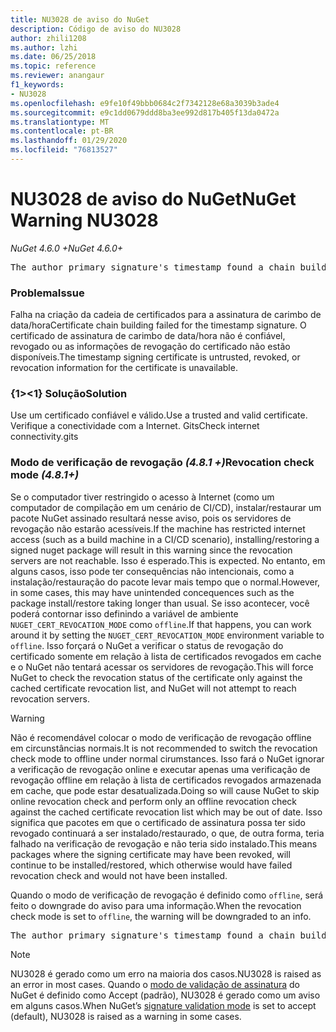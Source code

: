 ```yaml
---
title: NU3028 de aviso do NuGet
description: Código de aviso do NU3028
author: zhili1208
ms.author: lzhi
ms.date: 06/25/2018
ms.topic: reference
ms.reviewer: anangaur
f1_keywords:
- NU3028
ms.openlocfilehash: e9fe10f49bbb0684c2f7342128e68a3039b3ade4
ms.sourcegitcommit: e9c1dd0679ddd8ba3ee992d817b405f13da0472a
ms.translationtype: MT
ms.contentlocale: pt-BR
ms.lasthandoff: 01/29/2020
ms.locfileid: "76813527"
---
```

# <a name="nuget-warning-nu3028"></a><span data-ttu-id="fe8af-103">NU3028 de aviso do NuGet</span><span class="sxs-lookup"><span data-stu-id="fe8af-103">NuGet Warning NU3028</span></span>

<span data-ttu-id="fe8af-104">*NuGet 4.6.0 +*</span><span class="sxs-lookup"><span data-stu-id="fe8af-104">*NuGet 4.6.0+*</span></span>

<pre>The author primary signature's timestamp found a chain building issue: The revocation function was unable to check revocation because the revocation server could not be reached. For more information, visit https://aka.ms/certificateRevocationMode</pre>

### <a name="issue"></a><span data-ttu-id="fe8af-105">Problema</span><span class="sxs-lookup"><span data-stu-id="fe8af-105">Issue</span></span>
<span data-ttu-id="fe8af-106">Falha na criação da cadeia de certificados para a assinatura de carimbo de data/hora</span><span class="sxs-lookup"><span data-stu-id="fe8af-106">Certificate chain building failed for the timestamp signature.</span></span> <span data-ttu-id="fe8af-107">O certificado de assinatura de carimbo de data/hora não é confiável, revogado ou as informações de revogação do certificado não estão disponíveis.</span><span class="sxs-lookup"><span data-stu-id="fe8af-107">The timestamp signing certificate is untrusted, revoked, or revocation information for the certificate is unavailable.</span></span>

### <a name="solution"></a><span data-ttu-id="fe8af-108">{1&gt;&lt;1} Solução</span><span class="sxs-lookup"><span data-stu-id="fe8af-108">Solution</span></span>
<span data-ttu-id="fe8af-109">Use um certificado confiável e válido.</span><span class="sxs-lookup"><span data-stu-id="fe8af-109">Use a trusted and valid certificate.</span></span> <span data-ttu-id="fe8af-110">Verifique a conectividade com a Internet. Gits</span><span class="sxs-lookup"><span data-stu-id="fe8af-110">Check internet connectivity.gits</span></span>

### <a name="revocation-check-mode-481"></a><span data-ttu-id="fe8af-111">Modo de verificação de revogação *(4.8.1 +)*</span><span class="sxs-lookup"><span data-stu-id="fe8af-111">Revocation check mode *(4.8.1+)*</span></span>
<span data-ttu-id="fe8af-112">Se o computador tiver restringido o acesso à Internet (como um computador de compilação em um cenário de CI/CD), instalar/restaurar um pacote NuGet assinado resultará nesse aviso, pois os servidores de revogação não estarão acessíveis.</span><span class="sxs-lookup"><span data-stu-id="fe8af-112">If the machine has restricted internet access (such as a build machine in a CI/CD scenario), installing/restoring a signed nuget package will result in this warning since the revocation servers are not reachable.</span></span> <span data-ttu-id="fe8af-113">Isso é esperado.</span><span class="sxs-lookup"><span data-stu-id="fe8af-113">This is expected.</span></span>
<span data-ttu-id="fe8af-114">No entanto, em alguns casos, isso pode ter consequências não intencionais, como a instalação/restauração do pacote levar mais tempo que o normal.</span><span class="sxs-lookup"><span data-stu-id="fe8af-114">However, in some cases, this may have unintended concequences such as the package install/restore taking longer than usual.</span></span> <span data-ttu-id="fe8af-115">Se isso acontecer, você poderá contornar isso definindo a variável de ambiente `NUGET_CERT_REVOCATION_MODE` como `offline`.</span><span class="sxs-lookup"><span data-stu-id="fe8af-115">If that happens, you can work around it by setting the `NUGET_CERT_REVOCATION_MODE` environment variable to `offline`.</span></span> <span data-ttu-id="fe8af-116">Isso forçará o NuGet a verificar o status de revogação do certificado somente em relação à lista de certificados revogados em cache e o NuGet não tentará acessar os servidores de revogação.</span><span class="sxs-lookup"><span data-stu-id="fe8af-116">This will force NuGet to check the revocation status of the certificate only against the cached certificate revocation list, and NuGet will not attempt to reach revocation servers.</span></span>

> [!Warning]
> <span data-ttu-id="fe8af-117">Não é recomendável colocar o modo de verificação de revogação offline em circunstâncias normais.</span><span class="sxs-lookup"><span data-stu-id="fe8af-117">It is not recommended to switch the revocation check mode to offline under normal cirumstances.</span></span> <span data-ttu-id="fe8af-118">Isso fará o NuGet ignorar a verificação de revogação online e executar apenas uma verificação de revogação offline em relação à lista de certificados revogados armazenada em cache, que pode estar desatualizada.</span><span class="sxs-lookup"><span data-stu-id="fe8af-118">Doing so will cause NuGet to skip online revocation check and perform only an offline revocation check against the cached certificate revocation list which may be out of date.</span></span> <span data-ttu-id="fe8af-119">Isso significa que pacotes em que o certificado de assinatura possa ter sido revogado continuará a ser instalado/restaurado, o que, de outra forma, teria falhado na verificação de revogação e não teria sido instalado.</span><span class="sxs-lookup"><span data-stu-id="fe8af-119">This means packages where the signing certificate may have been revoked, will continue to be installed/restored, which otherwise would have failed revocation check and would not have been installed.</span></span>

<span data-ttu-id="fe8af-120">Quando o modo de verificação de revogação é definido como `offline`, será feito o downgrade do aviso para uma informação.</span><span class="sxs-lookup"><span data-stu-id="fe8af-120">When the revocation check mode is set to `offline`, the warning will be downgraded to an info.</span></span>

<pre>The author primary signature's timestamp found a chain building issue: The revocation function was unable to check revocation because the certificate is not available in the cached certificate revocation list and NUGET_CERT_REVOCATION_MODE environment variable has been set to offline. For more information, visit https://aka.ms/certificateRevocationMode.</pre>

> [!Note]
> <span data-ttu-id="fe8af-121">NU3028 é gerado como um erro na maioria dos casos.</span><span class="sxs-lookup"><span data-stu-id="fe8af-121">NU3028 is raised as an error in most cases.</span></span> <span data-ttu-id="fe8af-122">Quando o [modo de validação de assinatura](../../consume-packages/installing-signed-packages.md#configure-package-signature-requirements) do NuGet é definido como Accept (padrão), NU3028 é gerado como um aviso em alguns casos.</span><span class="sxs-lookup"><span data-stu-id="fe8af-122">When NuGet’s [signature validation mode](../../consume-packages/installing-signed-packages.md#configure-package-signature-requirements) is set to accept (default), NU3028 is raised as a warning in some cases.</span></span>

